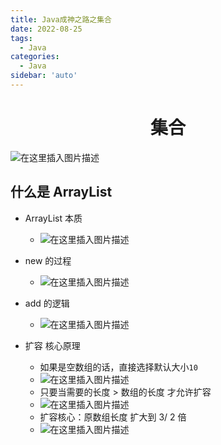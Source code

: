 ```yaml
---
title: Java成神之路之集合
date: 2022-08-25
tags:
  - Java
categories:
  - Java
sidebar: 'auto'
---
```


<div align = "center"><h1>集合</h1></div>

![在这里插入图片描述](https://img-blog.csdnimg.cn/c89e050560c4463585271e4d6d385364.png)

## 什么是 ArrayList

- ArrayList 本质

  - ![在这里插入图片描述](https://img-blog.csdnimg.cn/0457c8a44a164791997777918ecbb62d.png)

- new 的过程

  - ![在这里插入图片描述](https://img-blog.csdnimg.cn/d4068db9d12b49c39c9dbe53140ad84d.png)

- add 的逻辑
  - ![在这里插入图片描述](https://img-blog.csdnimg.cn/69c76dedcca2486386175545c2f67547.png)
- 扩容 核心原理
  - 如果是空数组的话，直接选择默认大小`10`
  - ![在这里插入图片描述](https://img-blog.csdnimg.cn/59f0e7b18b8e492890abea8be3e47c5a.png)
  - 只要当需要的长度 > 数组的长度 才允许扩容
  - ![在这里插入图片描述](https://img-blog.csdnimg.cn/20b3fa276dd947a38bb45b2893991fe3.png)
  - 扩容核心：原数组长度 扩大到 3/ 2 倍
  - ![在这里插入图片描述](https://img-blog.csdnimg.cn/972d8268dd7f4b0c99375b391da61a38.png)
